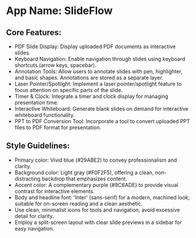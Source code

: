 # **App Name**: SlideFlow

## Core Features:

- PDF Slide Display: Display uploaded PDF documents as interactive slides.
- Keyboard Navigation: Enable navigation through slides using keyboard shortcuts (arrow keys, spacebar).
- Annotation Tools: Allow users to annotate slides with pen, highlighter, and basic shapes. Annotations are stored as a separate layer.
- Laser Pointer/Spotlight: Implement a laser pointer/spotlight feature to focus attention on specific parts of the slide.
- Timer & Clock: Integrate a timer and clock display for managing presentation time.
- Interactive Whiteboard: Generate blank slides on demand for interactive whiteboard functionality.
- PPT to PDF Conversion Tool: Incorporate a tool to convert uploaded PPT files to PDF format for presentation.

## Style Guidelines:

- Primary color: Vivid blue (#29ABE2) to convey professionalism and clarity.
- Background color: Light gray (#F0F2F5), offering a clean, non-distracting backdrop that emphasizes content.
- Accent color: A complementary purple (#9C6ADE) to provide visual contrast for interactive elements.
- Body and headline font: 'Inter' (sans-serif) for a modern, machined look; suitable for on-screen reading and a clean aesthetic.
- Use clean, minimalist icons for tools and navigation; avoid excessive detail for clarity.
- Employ a split-screen layout with clear slide previews in a sidebar for easy navigation.